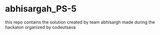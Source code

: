 # abhisargah_PS-5
this repo contains the solution created by team abhisargh made during the hackaton organized by codeutsava
